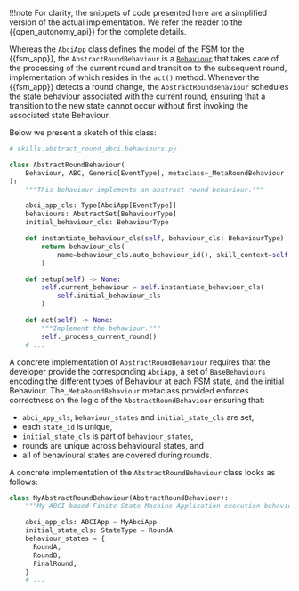 !!!note
    For clarity, the snippets of code presented here are a simplified version of the actual
    implementation. We refer the reader to the {{open_autonomy_api}} for the complete details.

Whereas the `AbciApp` class defines the model of the FSM for the {{fsm_app}}, the `AbstractRoundBehaviour` is a [`Behaviour`](https://open-aea.docs.autonolas.tech/api/skills/base/#behaviour-objects) that takes care of the processing of the current round
and transition to the subsequent round, implementation of which resides in the
`act()` method. Whenever the {{fsm_app}} detects a round change, the
`AbstractRoundBehaviour` schedules the state behaviour associated with the
current round, ensuring that a transition to the new state cannot occur without first invoking the
associated state Behaviour.

Below we present a sketch of this class:

```python
# skills.abstract_round_abci.behaviours.py

class AbstractRoundBehaviour(
    Behaviour, ABC, Generic[EventType], metaclass=_MetaRoundBehaviour
):
    """This behaviour implements an abstract round behaviour."""

    abci_app_cls: Type[AbciApp[EventType]]
    behaviours: AbstractSet[BehaviourType]
    initial_behaviour_cls: BehaviourType

    def instantiate_behaviour_cls(self, behaviour_cls: BehaviourType) -> BaseBehaviour:
        return behaviour_cls(
            name=behaviour_cls.auto_behaviour_id(), skill_context=self.context
        )

    def setup(self) -> None:
        self.current_behaviour = self.instantiate_behaviour_cls(
            self.initial_behaviour_cls
        )

    def act(self) -> None:
        """Implement the behaviour."""
        self._process_current_round()
    # ...
```

A concrete implementation of `AbstractRoundBehaviour` requires that the developer provide the corresponding
`AbciApp`, a set of `BaseBehaviours` encoding the different types of Behaviour at each FSM state, and
the initial Behaviour. The`_MetaRoundBehaviour` metaclass provided enforces correctness on the
logic of the `AbstractRoundBehaviour` ensuring that:

- `abci_app_cls`, `behaviour_states` and   `initial_state_cls` are set,
- each `state_id` is unique,
- `initial_state_cls` is part of `behaviour_states`,
- rounds are unique across behavioural states, and
- all of behavioural states are covered during rounds.

A concrete implementation of the `AbstractRoundBehaviour` class looks as follows:

```python
class MyAbstractRoundBehaviour(AbstractRoundBehaviour):
    """My ABCI-based Finite-State Machine Application execution behaviour"""

    abci_app_cls: ABCIApp = MyAbciApp
    initial_state_cls: StateType = RoundA
    behaviour_states = {
      RoundA,
      RoundB,
      FinalRound,
    }
    # ...
```
